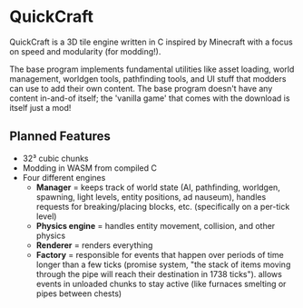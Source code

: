 # QuickCraft
QuickCraft is a 3D tile engine written in C inspired by Minecraft with a focus on speed and modularity (for modding!).

The base program implements fundamental utilities like asset loading, world management, worldgen tools, pathfinding tools, and UI stuff that modders can use to add their own content. The base program doesn't have any content in-and-of itself; the 'vanilla game' that comes with the download is itself just a mod!

## Planned Features
- 32³ cubic chunks
- Modding in WASM from compiled C
- Four different engines
  - **Manager** = keeps track of world state (AI, pathfinding, worldgen, spawning, light levels, entity positions, ad nauseum), handles requests for breaking/placing blocks, etc. (specifically on a per-tick level)
  - **Physics engine** = handles entity movement, collision, and other physics
  - **Renderer** = renders everything
  - **Factory** = responsible for events that happen over periods of time longer than a few ticks (promise system, "the stack of items moving through the pipe will reach their destination in 1738 ticks"). allows events in unloaded chunks to stay active (like furnaces smelting or pipes between chests)
